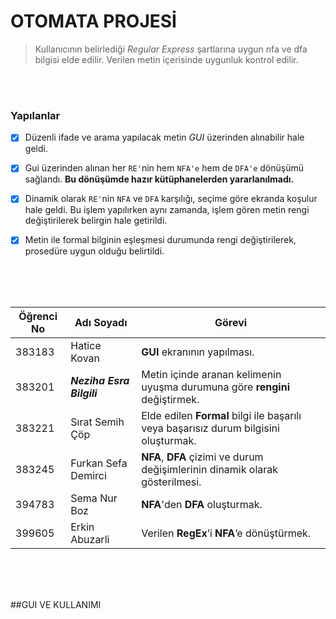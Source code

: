 # OTOMATA PROJESİ

> Kullanıcının belirlediği _Regular Express_ şartlarına uygun nfa ve dfa bilgisi elde edilir. Verilen metin içerisinde uygunluk kontrol edilir.

<br>
<br>

### **Yapılanlar**
- [x] Düzenli ifade ve arama yapılacak metin _GUI_ üzerinden alınabilir hale geldi. 
- [x] Gui üzerinden alınan her `RE'`nin hem `NFA'e` hem de `DFA'e` dönüşümü sağlandı. **Bu dönüşümde hazır kütüphanelerden yararlanılmadı.**
- [x] Dinamik olarak `RE'`nin `NFA` ve `DFA` karşılığı, seçime göre ekranda koşulur hale geldi. Bu işlem yapılırken aynı zamanda, işlem gören metin rengi değiştirilerek belirgin hale getirildi.
- [x] Metin ile formal bilginin eşleşmesi durumunda rengi değiştirilerek, prosedüre uygun olduğu belirtildi.


<br>
<br>
<br>

Öğrenci No | Adı Soyadı | Görevi
------------ | ------------- | -------------
383183 | Hatice Kovan | **GUI** ekranının yapılması. |
383201 | *__Neziha Esra Bilgili__* | Metin içinde aranan kelimenin uyuşma durumuna göre **rengini** değiştirmek. |
383221 | Sırat Semih Çöp | Elde edilen **Formal** bilgi ile başarılı veya başarısız durum bilgisini oluşturmak. |
383245 | Furkan Sefa Demirci | **NFA**, **DFA** çizimi ve durum değişimlerinin dinamik olarak gösterilmesi. |
394783 | Sema Nur Boz | **NFA**'den **DFA** oluşturmak. |
399605 | Erkin Abuzarli | Verilen **RegEx**’i **NFA**’e dönüştürmek.  |


<br>
<br>
<br>

##GUI VE KULLANIMI


